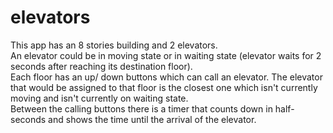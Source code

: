 # elevators

This app has an 8 stories building and 2 elevators.  
An elevator could be in moving state or in waiting state (elevator waits for 2 seconds after reaching its destination floor).  
Each floor has an up/ down buttons which can call an elevator.
The elevator that would be assigned to that floor is the closest one which isn't currently moving and isn't currently on waiting state.  
Between the calling buttons there is a timer that counts down in half-seconds and shows the time until the arrival of the elevator.
